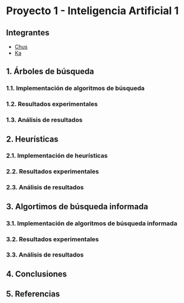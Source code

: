 # Proyecto 1 - Inteligencia Artificial 1

## Integrantes

- [Chus](https://www.github.com/chrischriscris)
- [Ka](https://www.github.com/fungikami)

## 1. Árboles de búsqueda

### 1.1. Implementación de algoritmos de búsqueda

### 1.2. Resultados experimentales

### 1.3. Análisis de resultados

## 2. Heurísticas

### 2.1. Implementación de heurísticas

### 2.2. Resultados experimentales

### 2.3. Análisis de resultados

## 3. Algortimos de búsqueda informada

### 3.1. Implementación de algoritmos de búsqueda informada

### 3.2. Resultados experimentales

### 3.3. Análisis de resultados

## 4. Conclusiones

## 5. Referencias
